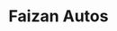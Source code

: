 ---
title: "Faizan Autos"
url: /karachi/faizan-autos-x3q8-525-sector-5c-4-sector-5-c-4-new-karachi-town/
shop: car repair
---